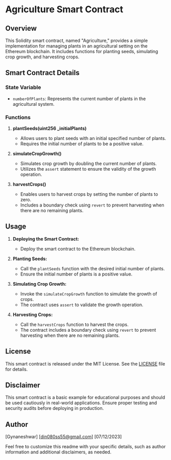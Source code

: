 # Agriculture Smart Contract 

## Overview

This Solidity smart contract, named "Agriculture," provides a simple implementation for managing plants in an agricultural setting on the Ethereum blockchain. It includes functions for planting seeds, simulating crop growth, and harvesting crops.

## Smart Contract Details

### State Variable

- `numberOfPlants`: Represents the current number of plants in the agricultural system.

### Functions

1. **plantSeeds(uint256 _initialPlants)**
   - Allows users to plant seeds with an initial specified number of plants.
   - Requires the initial number of plants to be a positive value.

2. **simulateCropGrowth()**
   - Simulates crop growth by doubling the current number of plants.
   - Utilizes the `assert` statement to ensure the validity of the growth operation.

3. **harvestCrops()**
   - Enables users to harvest crops by setting the number of plants to zero.
   - Includes a boundary check using `revert` to prevent harvesting when there are no remaining plants.

## Usage

1. **Deploying the Smart Contract:**
   - Deploy the smart contract to the Ethereum blockchain.

2. **Planting Seeds:**
   - Call the `plantSeeds` function with the desired initial number of plants.
   - Ensure the initial number of plants is a positive value.

3. **Simulating Crop Growth:**
   - Invoke the `simulateCropGrowth` function to simulate the growth of crops.
   - The contract uses `assert` to validate the growth operation.

4. **Harvesting Crops:**
   - Call the `harvestCrops` function to harvest the crops.
   - The contract includes a boundary check using `revert` to prevent harvesting when there are no remaining plants.

## License

This smart contract is released under the MIT License. See the [LICENSE](./LICENSE) file for details.

## Disclaimer

This smart contract is a basic example for educational purposes and should be used cautiously in real-world applications. Ensure proper testing and security audits before deploying in production.

## Author

[Gynaneshwar]
[din080ss55@gmail.com]
[07/12/2023]

Feel free to customize this readme with your specific details, such as author information and additional disclaimers, as needed.
